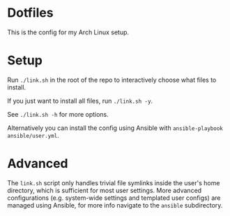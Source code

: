 # Dotfiles

This is the config for my Arch Linux setup.

# Setup

Run `./link.sh` in the root of the repo to interactively choose what files to install.

If you just want to install all files, run `./link.sh -y`.

See `./link.sh -h` for more options.

Alternatively you can install the config using Ansible with `ansible-playbook ansible/user.yml`.

# Advanced

The `link.sh` script only handles trivial file symlinks inside the user's home directory, which is sufficient for most user settings.
More advanced configurations (e.g. system-wide settings and templated user configs) are managed using Ansible, for more info navigate to the `ansible` subdirectory.
